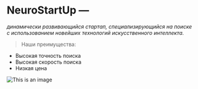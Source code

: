 # **NeuroStartUp** —
_динамически развивающийся стартап, специализирующийся на поиске с использованием новейших технологий искусственного интеллекта._

>Наши преимущества:
* Высокая точность поиска
* Высокая скорость поиска
* Низкая цена

![This is an image](https://camo.githubusercontent.com/79ee96a8b8fa098c44d1ca302006f24d008408a1c22fc13260437214d705a23d/68747470733a2f2f6e65746f6c6f67792d636f64652e6769746875622e696f2f6769742d686f6d65776f726b732f696e74726f64756374696f6e2f6173736574732f6c6f676f2e706e67)
